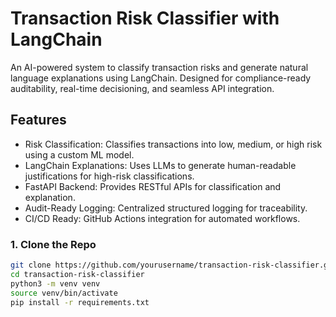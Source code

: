 # Transaction Risk Classifier with LangChain

An AI-powered system to classify transaction risks and generate natural language explanations using LangChain. Designed for compliance-ready auditability, real-time decisioning, and seamless API integration.

## Features

- Risk Classification: Classifies transactions into low, medium, or high risk using a custom ML model.
- LangChain Explanations: Uses LLMs to generate human-readable justifications for high-risk classifications.
- FastAPI Backend: Provides RESTful APIs for classification and explanation.
- Audit-Ready Logging: Centralized structured logging for traceability.
- CI/CD Ready: GitHub Actions integration for automated workflows.



### 1. Clone the Repo
```bash
git clone https://github.com/yourusername/transaction-risk-classifier.git
cd transaction-risk-classifier
python3 -m venv venv
source venv/bin/activate
pip install -r requirements.txt
